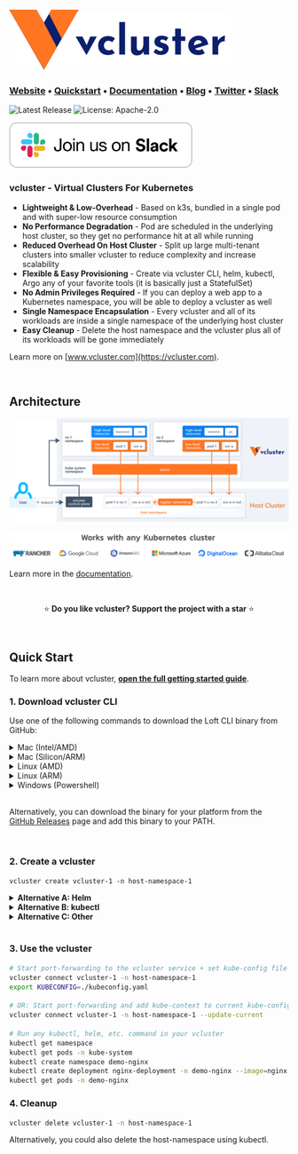 <br>
<a href="https://www.vcluster.com"><img src="docs/static/media/vcluster-logo-dark.svg"></a>

### **[Website](https://www.vcluster.com)** • **[Quickstart](https://www.vcluster.com/docs/getting-started/setup)** • **[Documentation](https://www.vcluster.com/docs/what-are-virtual-clusters)** • **[Blog](https://loft.sh/blog)** • **[Twitter](https://twitter.com/loft_sh)** • **[Slack](https://slack.loft.sh/)**

![Latest Release](https://img.shields.io/github/v/release/loft-sh/vcluster?style=for-the-badge&label=Latest%20Release&color=%23007ec6)
![License: Apache-2.0](https://img.shields.io/github/license/loft-sh/vcluster?style=for-the-badge&color=%23007ec6)

[![Join us on Slack!](docs/static/media/slack.svg)](https://slack.loft.sh/)

### vcluster - Virtual Clusters For Kubernetes
- **Lightweight & Low-Overhead** - Based on k3s, bundled in a single pod and with super-low resource consumption
- **No Performance Degradation** - Pod are scheduled in the underlying host cluster, so they get no performance hit at all while running
- **Reduced Overhead On Host Cluster** - Split up large multi-tenant clusters into smaller vcluster to reduce complexity and increase scalability
- **Flexible & Easy Provisioning** - Create via vcluster CLI, helm, kubectl, Argo any of your favorite tools (it is basically just a StatefulSet)
- **No Admin Privileges Required** - If you can deploy a web app to a Kubernetes namespace, you will be able to deploy a vcluster as well
- **Single Namespace Encapsulation** - Every vcluster and all of its workloads are inside a single namespace of the underlying host cluster
- **Easy Cleanup** - Delete the host namespace and the vcluster plus all of its workloads will be gone immediately

Learn more on [www.vcluster.com](https://vcluster.com).

<br>

## Architecture 
[![vcluster Intro](docs/static/media/diagrams/vcluster-architecture.svg)](https://www.vcluster.com)

![vcluster Compatibility](docs/static/media/cluster-compatibility.png)


Learn more in the [documentation](https://vcluster.com/docs/what-are-virtual-clusters).

<br>

<p align="center">
⭐️ <strong>Do you like vcluster? Support the project with a star</strong> ⭐️
</p>

<br>

## Quick Start
To learn more about vcluster, [**open the full getting started guide**](https://www.vcluster.com/docs/getting-started/setup).

### 1. Download vcluster CLI
Use one of the following commands to download the Loft CLI binary from GitHub:

<details>
<summary>Mac (Intel/AMD)</summary>

```bash
curl -s -L "https://github.com/loft-sh/vcluster/releases/latest" | sed -nE 's!.*"([^"]*vcluster-darwin-amd64)".*!https://github.com\1!p' | xargs -n 1 curl -L -o vcluster && chmod +x vcluster;
sudo mv vcluster /usr/local/bin;
```

</details>

<details>
<summary>Mac (Silicon/ARM)</summary>

```bash
curl -s -L "https://github.com/loft-sh/vcluster/releases/latest" | sed -nE 's!.*"([^"]*vcluster-darwin-arm64)".*!https://github.com\1!p' | xargs -n 1 curl -L -o vcluster && chmod +x vcluster;
sudo mv vcluster /usr/local/bin;
```

</details>

<details>
<summary>Linux (AMD)</summary>

```bash
curl -s -L "https://github.com/loft-sh/vcluster/releases/latest" | sed -nE 's!.*"([^"]*vcluster-linux-amd64)".*!https://github.com\1!p' | xargs -n 1 curl -L -o vcluster && chmod +x vcluster;
sudo mv vcluster /usr/local/bin;
```

</details>

<details>
<summary>Linux (ARM)</summary>

```bash
curl -s -L "https://github.com/loft-sh/vcluster/releases/latest" | sed -nE 's!.*"([^"]*vcluster-linux-arm64)".*!https://github.com\1!p' | xargs -n 1 curl -L -o vcluster && chmod +x vcluster;
sudo mv vcluster /usr/local/bin;
```

</details>

<details>
<summary>Windows (Powershell)</summary>

```bash
md -Force "$Env:APPDATA\vcluster"; [System.Net.ServicePointManager]::SecurityProtocol = [System.Net.SecurityProtocolType]'Tls,Tls11,Tls12';
Invoke-WebRequest -UseBasicParsing ((Invoke-WebRequest -URI "https://github.com/loft-sh/vcluster/releases/latest" -UseBasicParsing).Content -replace "(?ms).*`"([^`"]*vcluster-windows-amd64.exe)`".*","https://github.com/`$1") -o $Env:APPDATA\vcluster\vcluster.exe;
$env:Path += ";" + $Env:APPDATA + "\vcluster";
[Environment]::SetEnvironmentVariable("Path", $env:Path, [System.EnvironmentVariableTarget]::User);
```

> If you get the error that Windows cannot find vcluster after installing it, you will need to restart your computer, so that the changes to the `PATH` variable will be applied.

</details>

<br>

Alternatively, you can download the binary for your platform from the [GitHub Releases](https://github.com/loft-sh/vcluster/releases) page and add this binary to your PATH.

<br>


### 2. Create a vcluster
```vash
vcluster create vcluster-1 -n host-namespace-1
```

<details>
<summary><b>Alternative A: Helm</b></summary>
<br>

Create file `vcluster.yaml`:
```bash
vcluster:
  image: rancher/k3s:v1.19.5-k3s2    
  extraArgs:
    - --service-cidr=10.96.0.0/12    
  baseArgs:
    - server
    - --write-kubeconfig=/k3s-config/kube-config.yaml
    - --data-dir=/data
    - --no-deploy=traefik,servicelb,metrics-server,local-storage
    - --disable-network-policy
    - --disable-agent
    - --disable-scheduler
    - --disable-cloud-controller
    - --flannel-backend=none
    - --kube-controller-manager-arg=controllers=*,-nodeipam,-nodelifecycle,-persistentvolume-binder,-attachdetach,-persistentvolume-expander,-cloud-node-lifecycle
storage:
  size: 5Gi
```

Deploy vcluster via helm:
```bash
helm upgrade --install vcluster-1 vcluster \
  --values vcluster.yaml \
  --repo https://charts.loft.sh \
  --namespace vcluster-1 \
  --repository-config=''
```

<br>
</details>

<details>
<summary><b>Alternative B: kubectl</b></summary>
<br>

Create file `vcluster.yaml`:
```yaml
apiVersion: v1
kind: ServiceAccount
metadata:
  name: vcluster-1
---
kind: Role
apiVersion: rbac.authorization.k8s.io/v1
metadata:
  name: vcluster-1
rules:
  - apiGroups: [""]
    resources: ["configmaps", "secrets", "services", "services/proxy", "pods", "pods/proxy", "pods/attach", "pods/portforward", "pods/exec", "pods/log", "events", "endpoints", "persistentvolumeclaims"]
    verbs: ["*"]
  - apiGroups: ["networking.k8s.io"]
    resources: ["ingresses"]
    verbs: ["*"]
  - apiGroups: [""]
    resources: ["namespaces"]
    verbs: ["get", "list", "watch"]
  - apiGroups: ["apps"]
    resources: ["statefulsets"]
    verbs: ["get", "list", "watch"]
---
kind: RoleBinding
apiVersion: rbac.authorization.k8s.io/v1
metadata:
  name: vcluster-1
subjects:
  - kind: ServiceAccount
    name: vcluster-1
roleRef:
  kind: Role
  name: vcluster-1
  apiGroup: rbac.authorization.k8s.io
---
apiVersion: v1
kind: Service
metadata:
  name: vcluster-1
spec:
  type: ClusterIP
  ports:
    - name: https
      port: 443
      targetPort: 8443
      protocol: TCP
  selector:
    app: vcluster-1
---
apiVersion: v1
kind: Service
metadata:
  name: vcluster-1-headless
spec:
  ports:
    - name: https
      port: 443
      targetPort: 8443
      protocol: TCP
  clusterIP: None
  selector:
    app: vcluster-1
---
apiVersion: apps/v1
kind: StatefulSet
metadata:
  name: vcluster-1
  labels:
    app: vcluster-1
spec:
  serviceName: vcluster-1-headless
  replicas: 1
  selector:
    matchLabels:
      app: vcluster-1
  template:
    metadata:
      labels:
        app: vcluster-1
    spec:
      terminationGracePeriodSeconds: 10
      serviceAccountName: vcluster-1
      containers:
      - image: rancher/k3s:v1.19.5-k3s2
        name: virtual-cluster
        command:
          - "/bin/k3s"
        args:
          - "server"
          - "--write-kubeconfig=/k3s-config/kube-config.yaml"
          - "--data-dir=/data"
          - "--disable=traefik,servicelb,metrics-server,local-storage"
          - "--disable-network-policy"
          - "--disable-agent"
          - "--disable-scheduler"
          - "--disable-cloud-controller"
          - "--flannel-backend=none"
          - "--kube-controller-manager-arg=controllers=*,-nodeipam,-nodelifecycle,-persistentvolume-binder,-attachdetach,-persistentvolume-expander,-cloud-node-lifecycle"  
          - "--service-cidr=10.96.0.0/12"  
        volumeMounts:
          - mountPath: /data
            name: data
      - name: syncer
        image: "loftsh/virtual-cluster:0.0.27"
        args:
          - --service-name=vcluster-1
          - --suffix=vcluster-1
          - --owning-statefulset=vcluster-1
          - --out-kube-config-secret=vcluster-1
        volumeMounts:
          - mountPath: /data
            name: data
  volumeClaimTemplates:
    - metadata:
        name: data
      spec:
        accessModes: [ "ReadWriteOnce" ]
        resources:
          requests:
            storage: 5Gi
```

Create vcluster using kubectl:
```bash
kubectl apply -f vcluster.yaml
```

</details>

<details>
<summary><b>Alternative C: Other</b></summary> 
Get the Helm chart or Kubernetes manifest and use any tool you like for the deployment of a vcluster, e.g. Argo, Flux etc.
</details>
<br>

### 3. Use the vcluster
```bash
# Start port-forwarding to the vcluster service + set kube-config file
vcluster connect vcluster-1 -n host-namespace-1
export KUBECONFIG=./kubeconfig.yaml

# OR: Start port-forwarding and add kube-context to current kube-config file
vcluster connect vcluster-1 -n host-namespace-1 --update-current

# Run any kubectl, helm, etc. command in your vcluster
kubectl get namespace
kubectl get pods -n kube-system
kubectl create namespace demo-nginx
kubectl create deployment nginx-deployment -n demo-nginx --image=nginx
kubectl get pods -n demo-nginx
```

### 4. Cleanup
```bash
vcluster delete vcluster-1 -n host-namespace-1
```

Alternatively, you could also delete the host-namespace using kubectl.
